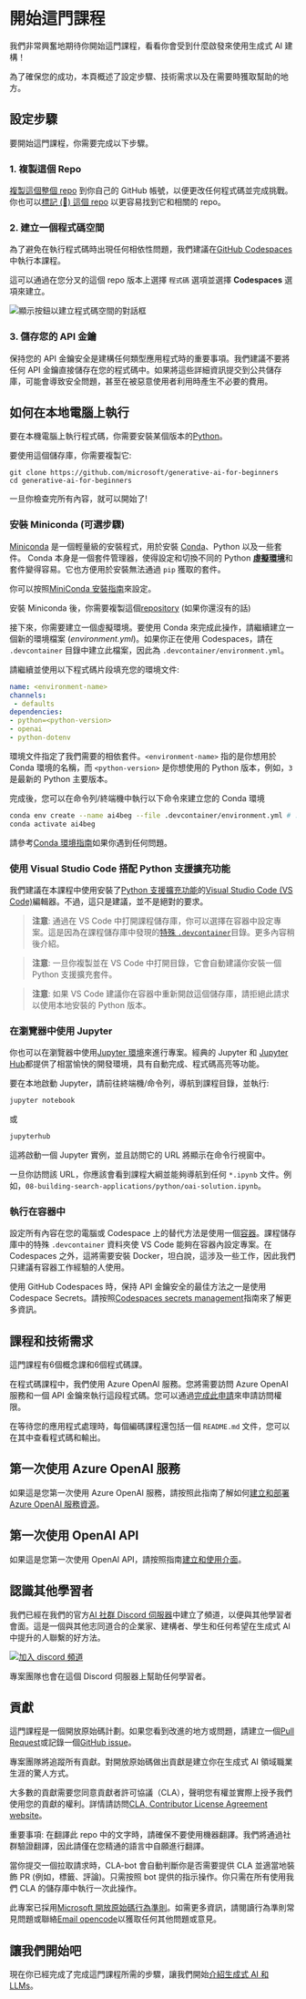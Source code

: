 ﻿# 開始這門課程

我們非常興奮地期待你開始這門課程，看看你會受到什麼啟發來使用生成式 AI 建構！

為了確保您的成功，本頁概述了設定步驟、技術需求以及在需要時獲取幫助的地方。

## 設定步驟

要開始這門課程，你需要完成以下步驟。

### 1. 複製這個 Repo

[複製這個整個 repo](https://github.com/microsoft/generative-ai-for-beginners/fork?WT.mc_id=academic-105485-koreyst) 到你自己的 GitHub 帳號，以便更改任何程式碼並完成挑戰。你也可以[標記 (🌟) 這個 repo](https://docs.github.com/en/get-started/exploring-projects-on-github/saving-repositories-with-stars?WT.mc_id=academic-105485-koreyst) 以更容易找到它和相關的 repo。

### 2. 建立一個程式碼空間

為了避免在執行程式碼時出現任何相依性問題，我們建議在[GitHub Codespaces](https://github.com/features/codespaces?WT.mc_id=academic-105485-koreyst)中執行本課程。

這可以通過在您分叉的這個 repo 版本上選擇 `程式碼` 選項並選擇 **Codespaces** 選項來建立。

![顯示按鈕以建立程式碼空間的對話框](../../images/who-will-pay.webp?WT.mc_id=academic-105485-koreyst)

### 3. 儲存您的 API 金鑰

保持您的 API 金鑰安全是建構任何類型應用程式時的重要事項。我們建議不要將任何 API 金鑰直接儲存在您的程式碼中。如果將這些詳細資訊提交到公共儲存庫，可能會導致安全問題，甚至在被惡意使用者利用時產生不必要的費用。

## 如何在本地電腦上執行

要在本機電腦上執行程式碼，你需要安裝某個版本的[Python](https://www.python.org/downloads/?WT.mc_id=academic-105485-koreyst)。

要使用這個儲存庫，你需要複製它:

```shell
git clone https://github.com/microsoft/generative-ai-for-beginners
cd generative-ai-for-beginners
```

一旦你檢查完所有內容，就可以開始了!

### 安裝 Miniconda (可選步驟)

[Miniconda](https://conda.io/en/latest/miniconda.html?WT.mc_id=academic-105485-koreyst) 是一個輕量級的安裝程式，用於安裝 [Conda](https://docs.conda.io/en/latest?WT.mc_id=academic-105485-koreyst)、Python 以及一些套件。
Conda 本身是一個套件管理器，使得設定和切換不同的 Python [**虛擬環境**](https://docs.python.org/3/tutorial/venv.html?WT.mc_id=academic-105485-koreyst)和套件變得容易。它也方便用於安裝無法通過 `pip` 獲取的套件。

你可以按照[MiniConda 安裝指南](https://docs.anaconda.com/free/miniconda/#quick-command-line-install?WT.mc_id=academic-105485-koreyst)來設定。

安裝 Miniconda 後，你需要複製這個[repository](https://github.com/microsoft/generative-ai-for-beginners/fork?WT.mc_id=academic-105485-koreyst) (如果你還沒有的話)

接下來，你需要建立一個虛擬環境。要使用 Conda 來完成此操作，請繼續建立一個新的環境檔案 (_environment.yml_)。如果你正在使用 Codespaces，請在 `.devcontainer` 目錄中建立此檔案，因此為 `.devcontainer/environment.yml`。

請繼續並使用以下程式碼片段填充您的環境文件:

```yml
name: <environment-name>
channels:
 - defaults
dependencies:
- python=<python-version>
- openai
- python-dotenv
```

環境文件指定了我們需要的相依套件。`<environment-name>` 指的是你想用於 Conda 環境的名稱，而 `<python-version>` 是你想使用的 Python 版本，例如，`3` 是最新的 Python 主要版本。

完成後，您可以在命令列/終端機中執行以下命令來建立您的 Conda 環境

```bash
conda env create --name ai4beg --file .devcontainer/environment.yml # .devcontainer 子路徑僅適用於 Codespace 設定
conda activate ai4beg
```

請參考[Conda 環境指南](https://docs.conda.io/projects/conda/en/latest/user-guide/tasks/manage-environments.html?WT.mc_id=academic-105485-koreyst)如果你遇到任何問題。

### 使用 Visual Studio Code 搭配 Python 支援擴充功能

我們建議在本課程中使用安裝了[Python 支援擴充功能](https://marketplace.visualstudio.com/items?itemName=ms-python.python&WT.mc_id=academic-105485-koreyst)的[Visual Studio Code (VS Code)](http://code.visualstudio.com/?WT.mc_id=academic-105485-koreyst)編輯器。不過，這只是建議，並不是絕對的要求。

> **注意**: 通過在 VS Code 中打開課程儲存庫，你可以選擇在容器中設定專案。這是因為在課程儲存庫中發現的[特殊 `.devcontainer`](https://code.visualstudio.com/docs/devcontainers/containers?itemName=ms-python.python&WT.mc_id=academic-105485-koreyst)目錄。更多內容稍後介紹。

> **注意**: 一旦你複製並在 VS Code 中打開目錄，它會自動建議你安裝一個 Python 支援擴充套件。

> **注意**: 如果 VS Code 建議你在容器中重新開啟這個儲存庫，請拒絕此請求以使用本地安裝的 Python 版本。

### 在瀏覽器中使用 Jupyter

你也可以在瀏覽器中使用[Jupyter 環境](https://jupyter.org?WT.mc_id=academic-105485-koreyst)來進行專案。經典的 Jupyter 和 [Jupyter Hub](https://jupyter.org/hub?WT.mc_id=academic-105485-koreyst)都提供了相當愉快的開發環境，具有自動完成、程式碼高亮等功能。

要在本地啟動 Jupyter，請前往終端機/命令列，導航到課程目錄，並執行:

```bash
jupyter notebook
```

或

```bash
jupyterhub
```

這將啟動一個 Jupyter 實例，並且訪問它的 URL 將顯示在命令行視窗中。

一旦你訪問該 URL，你應該會看到課程大綱並能夠導航到任何 `*.ipynb` 文件。例如，`08-building-search-applications/python/oai-solution.ipynb`。

### 執行在容器中

設定所有內容在您的電腦或 Codespace 上的替代方法是使用一個[容器](https://en.wikipedia.org/wiki/Containerization_(computing)?WT.mc_id=academic-105485-koreyst)。課程儲存庫中的特殊 `.devcontainer` 資料夾使 VS Code 能夠在容器內設定專案。在 Codespaces 之外，這將需要安裝 Docker，坦白說，這涉及一些工作，因此我們只建議有容器工作經驗的人使用。

使用 GitHub Codespaces 時，保持 API 金鑰安全的最佳方法之一是使用 Codespace Secrets。請按照[Codespaces secrets management](https://docs.github.com/en/codespaces/managing-your-codespaces/managing-secrets-for-your-codespaces?WT.mc_id=academic-105485-koreyst)指南來了解更多資訊。

## 課程和技術需求

這門課程有6個概念課和6個程式碼課。

在程式碼課程中，我們使用 Azure OpenAI 服務。您將需要訪問 Azure OpenAI 服務和一個 API 金鑰來執行這段程式碼。您可以通過[完成此申請](https://azure.microsoft.com/products/ai-services/openai-service?WT.mc_id=academic-105485-koreyst)來申請訪問權限。

在等待您的應用程式處理時，每個編碼課程還包括一個 `README.md` 文件，您可以在其中查看程式碼和輸出。

## 第一次使用 Azure OpenAI 服務

如果這是您第一次使用 Azure OpenAI 服務，請按照此指南了解如何[建立和部署 Azure OpenAI 服務資源](https://learn.microsoft.com/azure/ai-services/openai/how-to/create-resource?pivots=web-portal&WT.mc_id=academic-105485-koreyst)。

## 第一次使用 OpenAI API

如果這是您第一次使用 OpenAI API，請按照指南[建立和使用介面](https://platform.openai.com/docs/quickstart?context=pythont&WT.mc_id=academic-105485-koreyst)。

## 認識其他學習者

我們已經在我們的官方[AI 社群 Discord 伺服器](https://aka.ms/genai-discord?WT.mc_id=academic-105485-koreyst)中建立了頻道，以便與其他學習者會面。這是一個與其他志同道合的企業家、建構者、學生和任何希望在生成式 AI 中提升的人聯繫的好方法。

[![加入 discord 頻道](https://dcbadge.vercel.app/api/server/ByRwuEEgH4)](https://aka.ms/genai-discord?WT.mc_id=academic-105485-koreyst)

專案團隊也會在這個 Discord 伺服器上幫助任何學習者。

## 貢獻

這門課程是一個開放原始碼計劃。如果您看到改進的地方或問題，請建立一個[Pull Request](https://github.com/microsoft/generative-ai-for-beginners/pulls?WT.mc_id=academic-105485-koreyst)或記錄一個[GitHub issue](https://github.com/microsoft/generative-ai-for-beginners/issues?WT.mc_id=academic-105485-koreyst)。

專案團隊將追蹤所有貢獻。對開放原始碼做出貢獻是建立你在生成式 AI 領域職業生涯的驚人方式。

大多數的貢獻需要您同意貢獻者許可協議（CLA），聲明您有權並實際上授予我們使用您的貢獻的權利。詳情請訪問[CLA, Contributor License Agreement website](https://cla.microsoft.com?WT.mc_id=academic-105485-koreyst)。

重要事項: 在翻譯此 repo 中的文字時，請確保不要使用機器翻譯。我們將通過社群驗證翻譯，因此請僅在您精通的語言中自願進行翻譯。

當你提交一個拉取請求時，CLA-bot 會自動判斷你是否需要提供 CLA 並適當地裝飾 PR (例如，標籤、評論)。只需按照 bot 提供的指示操作。你只需在所有使用我們 CLA 的儲存庫中執行一次此操作。

此專案已採用[Microsoft 開放原始碼行為準則](https://opensource.microsoft.com/codeofconduct/?WT.mc_id=academic-105485-koreyst)。如需更多資訊，請閱讀行為準則常見問題或聯絡[Email opencode](opencode@microsoft.com)以獲取任何其他問題或意見。

## 讓我們開始吧

現在你已經完成了完成這門課程所需的步驟，讓我們開始[介紹生成式 AI 和 LLMs](../../../01-introduction-to-genai/translations/tw/README.md?WT.mc_id=academic-105485-koreyst)。

